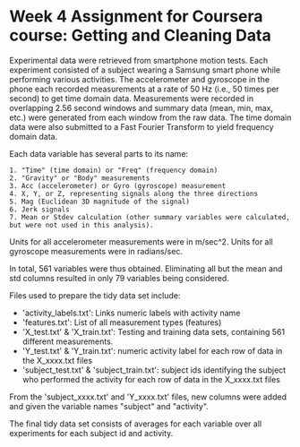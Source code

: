 # Week 4 Assignment for Coursera course: Getting and Cleaning Data

Experimental data were retrieved from smartphone motion tests. Each experiment consisted of a subject wearing a Samsung smart phone while performing various activities. The accelerometer and gyroscope in the phone each recorded measurements at a rate of 50 Hz (i.e., 50 times per second) to get time domain data. Measurements were recorded in overlapping 2.56 second windows and summary data (mean, min, max, etc.) were generated from each window from the raw data. The time domain data were also submitted to a Fast Fourier Transform to yield frequency domain data.

Each data variable has several parts to its name:

	1. "Time" (time domain) or "Freq" (frequency domain)
	2. "Gravity" or "Body" measurements
	3. Acc (accelerometer) or Gyro (gyroscope) measurement
	4. X, Y, or Z, representing signals along the three directions
	5. Mag (Euclidean 3D magnitude of the signal)
	6. Jerk signals
	7. Mean or Stdev calculation (other summary variables were calculated, but were not used in this analysis).
	
Units for all accelerometer measurements were in m/sec^2.
Units for all gyroscope measurements were in radians/sec.

In total, 561 variables were thus obtained. Eliminating all but the mean and std columns resulted in only 79 variables being considered.

Files used to prepare the tidy data set include:
  - 'activity_labels.txt': Links numeric labels with activity name
  - 'features.txt': List of all measurement types (features)
  - 'X_test.txt' & 'X_train.txt': Testing and training data sets, containing 561 different measurements. 
  - 'Y_test.txt' & 'Y_train.txt': numeric activity label for each row of data in the X_xxxx.txt files
  - 'subject_test.txt' & 'subject_train.txt': subject ids identifying the subject who performed the activity for each row of data in the X_xxxx.txt files

From the 'subject_xxxx.txt' and 'Y_xxxx.txt' files, new columns were added and given the variable names "subject" and "activity".

The final tidy data set consists of averages for each variable over all experiments for each subject id and activity.
